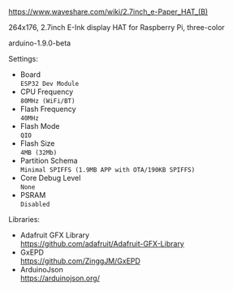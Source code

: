https://www.waveshare.com/wiki/2.7inch_e-Paper_HAT_(B)

264x176, 2.7inch E-Ink display HAT for Raspberry Pi, three-color

arduino-1.9.0-beta

Settings:
- Board  
  `ESP32 Dev Module`
- CPU Frequency  
  `80MHz (WiFi/BT)`
- Flash Frequency  
  `40MHz`
- Flash Mode  
  `QIO`
- Flash Size  
  `4MB (32Mb)`
- Partition Schema  
  `Minimal SPIFFS (1.9MB APP with OTA/190KB SPIFFS)`
- Core Debug Level  
  `None`
- PSRAM  
  `Disabled`

Libraries:
- Adafruit GFX Library  
  https://github.com/adafruit/Adafruit-GFX-Library
- GxEPD  
  https://github.com/ZinggJM/GxEPD
- ArduinoJson  
  https://arduinojson.org/